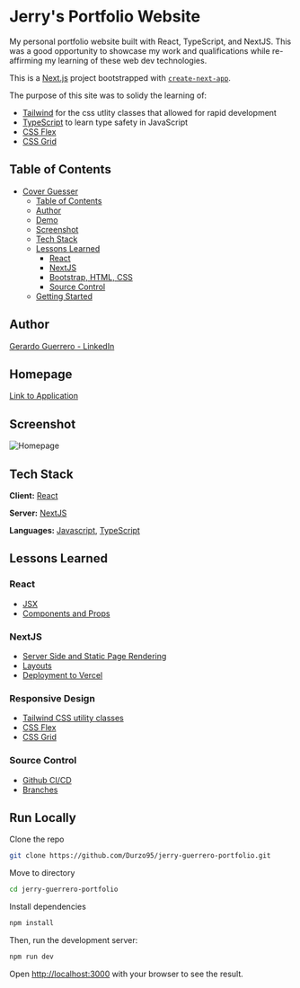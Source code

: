 # Jerry's Portfolio Website

My personal portfolio website built with React, TypeScript, and NextJS. This was a good opportunity to showcase my work and qualifications while re-affirming my learning of these web dev technologies.

This is a [Next.js](https://nextjs.org/) project bootstrapped with [`create-next-app`](https://github.com/vercel/next.js/tree/canary/packages/create-next-app).

The purpose of this site was to solidy the learning of:

- [Tailwind](https://tailwindcss.com/) for the css utlity classes that allowed for rapid development
- [TypeScript](https://www.typescriptlang.org/) to learn type safety in JavaScript
- [CSS Flex](https://developer.mozilla.org/en-US/docs/Web/CSS/flex)
- [CSS Grid](https://developer.mozilla.org/en-US/docs/Web/CSS/CSS_Grid_Layout)

## Table of Contents

- [Cover Guesser](#cover-guesser)
  - [Table of Contents](#table-of-contents)
  - [Author](#author)
  - [Demo](#demo)
  - [Screenshot](#screenshot)
  - [Tech Stack](#tech-stack)
  - [Lessons Learned](#lessons-learned)
    - [React](#react)
    - [NextJS](#nextjs)
    - [Bootstrap, HTML, CSS](#bootstrap--html--css)
    - [Source Control](#source-control)
  - [Getting Started](#getting-started)

## Author

[Gerardo Guerrero - LinkedIn](https://www.linkedin.com/in/gerardo-guerrero2/)

## Homepage

[Link to Application](https://www.jerryguerrero.com/)

## Screenshot

![Homepage](https://i.imgur.com/0B500Ko.png)

## Tech Stack

**Client:** [React](https://reactjs.org/)

**Server:** [NextJS](https://nextjs.org/)

**Languages:** [Javascript](https://www.javascript.com/), [TypeScript](https://www.typescriptlang.org/)

## Lessons Learned

### React

- [JSX](https://reactjs.org/docs/introducing-jsx.html)
- [Components and Props](https://reactjs.org/docs/components-and-props.html)

### NextJS

- [Server Side and Static Page Rendering](https://nextjs.org/docs/basic-features/data-fetching/overview)
- [Layouts](https://nextjs.org/docs/basic-features/layouts)
- [Deployment to Vercel](https://nextjs.org/docs/deployment)

### Responsive Design

- [Tailwind CSS utility classes](https://tailwindcss.com/docs/installation)
- [CSS Flex](https://developer.mozilla.org/en-US/docs/Web/CSS/flex)
- [CSS Grid](https://developer.mozilla.org/en-US/docs/Web/CSS/CSS_Grid_Layout)

### Source Control

- [Github CI/CD](https://resources.github.com/ci-cd/)
- [Branches](https://docs.github.com/en/pull-requests/collaborating-with-pull-requests/proposing-changes-to-your-work-with-pull-requests/about-branches)

## Run Locally

Clone the repo

```bash
git clone https://github.com/Durzo95/jerry-guerrero-portfolio.git
```

Move to directory

```bash
cd jerry-guerrero-portfolio
```

Install dependencies

```bash
npm install
```

Then, run the development server:

```bash
npm run dev
```

Open [http://localhost:3000](http://localhost:3000) with your browser to see the result.
